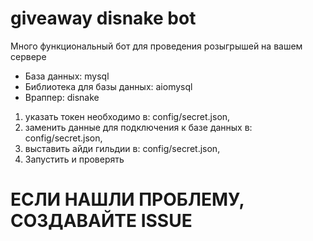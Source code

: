 # giveaway disnake bot
Много функциональный бот для проведения розыгрышей на вашем сервере
- База данных: mysql
- Библиотека для базы данных: aiomysql
- Враппер: disnake

1. указать токен необходимо в: config/secret.json,
2. заменить данные для подключения к базе данных в: config/secret.json,
3. выставить айди гильдии в: config/secret.json,
4. Запустить и проверять

# ЕСЛИ НАШЛИ ПРОБЛЕМУ, СОЗДАВАЙТЕ ISSUE 
